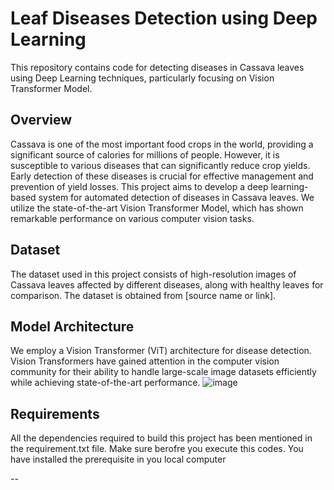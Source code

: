 # Leaf Diseases Detection using Deep Learning
This repository contains code for detecting diseases in Cassava leaves using Deep Learning techniques, particularly focusing on Vision Transformer Model.



## Overview
Cassava is one of the most important food crops in the world, providing a significant source of calories for millions of people. However, it is susceptible to various diseases that can significantly reduce crop yields. Early detection of these diseases is crucial for effective management and prevention of yield losses.
This project aims to develop a deep learning-based system for automated detection of diseases in Cassava leaves. We utilize the state-of-the-art Vision Transformer Model, which has shown remarkable performance on various computer vision tasks.



## Dataset
The dataset used in this project consists of high-resolution images of Cassava leaves affected by different diseases, along with healthy leaves for comparison. The dataset is obtained from [source name or link].



## Model Architecture
We employ a Vision Transformer (ViT) architecture for disease detection. Vision Transformers have gained attention in the computer vision community for their ability to handle large-scale image datasets efficiently while achieving state-of-the-art performance.
![image](https://github.com/21IT157/SGP_SEM-6/assets/97622620/a9ff52ca-ae03-4d61-92bb-36276b1e37a8)




## Requirements
All the dependencies required to build this project has been mentioned in the requirement.txt file. Make sure berofre you execute this codes. You have installed the prerequisite in you local computer

--
